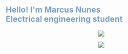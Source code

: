 <h2 style="color:#81a1c1">Hello! I'm Marcus Nunes <br> Electrical engineering student</h2>


<p align="center" href="https://github.com/mvsnunes/github-readme-stats"><img src="https://github-readme-stats.vercel.app/api?username=mvsnunes"/> </p>


<p align="center" href="https://git.io/streak-stats"><img src="http://github-readme-streak-stats.herokuapp.com?user=mvsnunes&theme=nord&hide_border=true&date_format=j%20M%5B%20Y%5D"/> </p>
